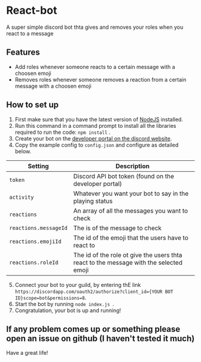 # React-bot
A super simple discord bot thta gives and removes your roles when you react to a message


## Features
- Add roles whenever someone reacts to a certain message with a choosen emoji
- Removes roles whenever someone removes a reaction from a certain message with a choosen emoji

## How to set up
  1. First make sure that you have the latest version of [NodeJS](https://nodejs.org/en/) installed.
  2. Run this command in a command prompt to install all the libraries required to run the code: `npm install` .
  3. Create your bot on the [developer portal on the discord website](https://discordapp.com/developers).
  4. Copy the example config to `config.json` and configure as detailed below.
  
  |Setting|Description|
  |--|--|
  |`token`|Discord API bot token (found on the developer portal)|
  |`activity`|Whatever you want your bot to say in the playing status|
  |`reactions`|An array of all the messages you want to check|
  |`reactions.messageId`|The is of the message to check|
  |`reactions.emojiId`|The id of the emoji that the users have to react to|
  |`reactions.roleId`|The id of the role ot give the users thta react to the message with the selected emoji|
  5. Connect your bot to your guild, by entering thE link `https://discordapp.com/oauth2/authorize?client_id={YOUR BOT ID}scope=bot&permissions=8`.
  7. Start the bot by running `node index.js `.
  8. Congratulation, your bot is up and running!
  
## If any problem comes up or something please open an issue on github (I haven't tested it much)

 Have a great life!
